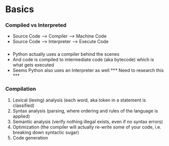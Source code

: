 # Basics

### Compiled vs Interpreted
- Source Code --> Compiler --> Machine Code
- Source Code --> Interpreter --> Execute Code

### 
- Python actually uses a compiler behind the scenes
- And code is compiled to intermediate code (aka bytecode) which is what gets executed
- Seems Python also uses an Interpreter as well *** Need to research this ***

### Compilation
1. Lexical (lexing) analysis (each word, aka token in a statement is classified)
1. Syntax analysis (parsing, where ordering and rules of the language is applied) 
1. Semantic analysis (verify nothing illegal exists, even if no syntax errors)
1. Optimization (the compiler will actually re-write some of your code, i.e. breaking down syntactic sugar)
1. Code generation